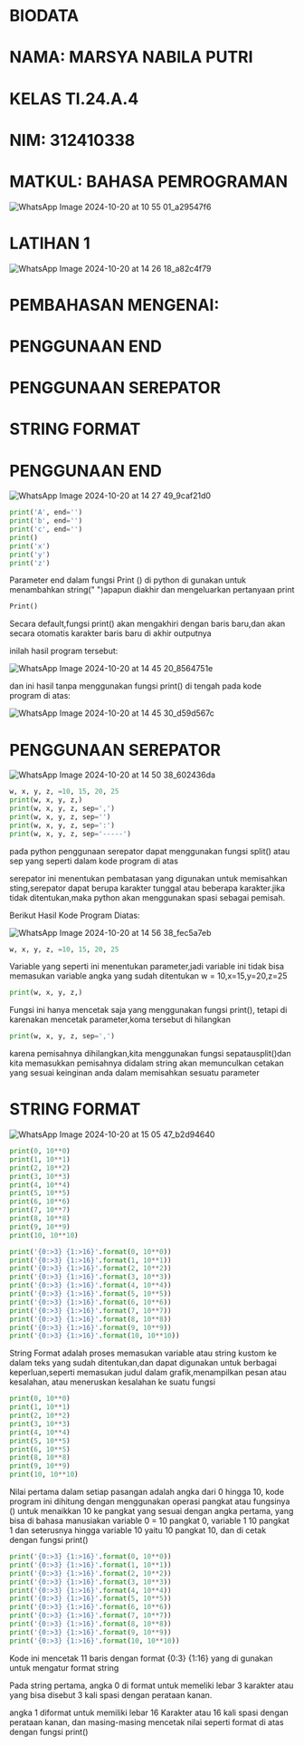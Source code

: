 # BIODATA
# NAMA: MARSYA NABILA PUTRI
# KELAS TI.24.A.4
# NIM: 312410338
# MATKUL: BAHASA PEMROGRAMAN 
![WhatsApp Image 2024-10-20 at 10 55 01_a29547f6](https://github.com/user-attachments/assets/025ddb8a-7dfd-4b60-a805-4e2cb48b4199)
# LATIHAN 1
![WhatsApp Image 2024-10-20 at 14 26 18_a82c4f79](https://github.com/user-attachments/assets/983f823f-b61c-4cd8-8c08-fb1a770e1444)
# PEMBAHASAN MENGENAI:
# PENGGUNAAN END
# PENGGUNAAN SEREPATOR
# STRING FORMAT
# PENGGUNAAN END
![WhatsApp Image 2024-10-20 at 14 27 49_9caf21d0](https://github.com/user-attachments/assets/d9f11408-f12d-4988-a024-204d97c3e596)
```PYTHON
print('A', end='')
print('b', end='')
print('c', end='')
print()
print('x')
print('y')
print('z')
````
Parameter end dalam fungsi Print () di python di gunakan untuk menambahkan string(" ")apapun diakhir dan mengeluarkan pertanyaan print
```PYTHON
Print()
````
Secara default,fungsi print() akan mengakhiri dengan baris baru,dan akan secara otomatis karakter baris baru di akhir outputnya

inilah hasil program tersebut:

![WhatsApp Image 2024-10-20 at 14 45 20_8564751e](https://github.com/user-attachments/assets/1b01bff3-22e9-459a-84a0-60b29ba656c4)

dan ini hasil tanpa menggunakan fungsi print() di tengah pada kode program di atas:

![WhatsApp Image 2024-10-20 at 14 45 30_d59d567c](https://github.com/user-attachments/assets/404ebc53-85b5-4d72-87d3-34546677511a)

# PENGGUNAAN SEREPATOR


![WhatsApp Image 2024-10-20 at 14 50 38_602436da](https://github.com/user-attachments/assets/c4c13d67-81fc-4f1a-98ec-40a2d0e72691)
```PYTHON
w, x, y, z, =10, 15, 20, 25
print(w, x, y, z,)
print(w, x, y, z, sep=',')
print(w, x, y, z, sep='')
print(w, x, y, z, sep=':')
print(w, x, y, z, sep='-----')
```

pada python penggunaan serepator dapat menggunakan fungsi split() atau sep yang seperti dalam kode program di atas

serepator ini menentukan pembatasan yang digunakan untuk memisahkan sting,serepator dapat berupa karakter tunggal atau beberapa karakter.jika tidak ditentukan,maka python akan menggunakan spasi sebagai pemisah.

Berikut Hasil Kode Program Diatas:

![WhatsApp Image 2024-10-20 at 14 56 38_fec5a7eb](https://github.com/user-attachments/assets/ee1b71a8-6002-4bda-bad1-8564c50ad180)

```PYTHON
w, x, y, z, =10, 15, 20, 25
````
Variable yang seperti ini menentukan parameter,jadi variable ini tidak bisa memasukan variable angka yang sudah ditentukan w = 10,x=15,y=20,z=25

```PYTHON
print(w, x, y, z,)
````
Fungsi ini hanya mencetak saja yang menggunakan fungsi print(), tetapi di karenakan mencetak parameter,koma tersebut di hilangkan

```PYTHON
print(w, x, y, z, sep=',')
````

karena pemisahnya dihilangkan,kita menggunakan fungsi sepatausplit()dan kita memasukkan pemisahnya didalam string akan memunculkan cetakan yang sesuai keinginan anda dalam memisahkan sesuatu parameter

# STRING FORMAT
![WhatsApp Image 2024-10-20 at 15 05 47_b2d94640](https://github.com/user-attachments/assets/ca7154c5-aba7-4612-8f6b-0c0e9ff256ef)

```PYTHON
print(0, 10**0)
print(1, 10**1)
print(2, 10**2)
print(3, 10**3)
print(4, 10**4)
print(5, 10**5)
print(6, 10**6)
print(7, 10**7)
print(8, 10**8)
print(9, 10**9)
print(10, 10**10)

print('{0:>3} {1:>16}'.format(0, 10**0))
print('{0:>3} {1:>16}'.format(1, 10**1))
print('{0:>3} {1:>16}'.format(2, 10**2))
print('{0:>3} {1:>16}'.format(3, 10**3))
print('{0:>3} {1:>16}'.format(4, 10**4))
print('{0:>3} {1:>16}'.format(5, 10**5))
print('{0:>3} {1:>16}'.format(6, 10**6))
print('{0:>3} {1:>16}'.format(7, 10**7))
print('{0:>3} {1:>16}'.format(8, 10**8))
print('{0:>3} {1:>16}'.format(9, 10**9))
print('{0:>3} {1:>16}'.format(10, 10**10))
````
String Format adalah proses memasukan variable atau string kustom ke dalam teks yang sudah ditentukan,dan dapat digunakan untuk berbagai keperluan,seperti memasukan judul dalam grafik,menampilkan pesan atau kesalahan, atau meneruskan kesalahan ke suatu fungsi

```PYTHON
print(0, 10**0)
print(1, 10**1)
print(2, 10**2)
print(3, 10**3)
print(4, 10**4)
print(5, 10**5)
print(6, 10**5)
print(8, 10**8)
print(9, 10**9)
print(10, 10**10)
````

Nilai pertama dalam setiap pasangan adalah angka dari 0 hingga 10, kode program ini dihitung dengan menggunakan operasi pangkat atau fungsinya () untuk menaikkan 10 ke pangkat yang sesuai dengan angka pertama, yang bisa di bahasa manusiakan variable 0 = 10 pangkat 0, variable 1 10 pangkat 1 dan seterusnya hingga variable 10 yaitu 10 pangkat 10, dan di cetak dengan fungsi print()

```PYTHON
print('{0:>3} {1:>16}'.format(0, 10**0))
print('{0:>3} {1:>16}'.format(1, 10**1))
print('{0:>3} {1:>16}'.format(2, 10**2))
print('{0:>3} {1:>16}'.format(3, 10**3))
print('{0:>3} {1:>16}'.format(4, 10**4))
print('{0:>3} {1:>16}'.format(5, 10**5))
print('{0:>3} {1:>16}'.format(6, 10**6))
print('{0:>3} {1:>16}'.format(7, 10**7))
print('{0:>3} {1:>16}'.format(8, 10**8))
print('{0:>3} {1:>16}'.format(9, 10**9))
print('{0:>3} {1:>16}'.format(10, 10**10))
````
Kode ini mencetak 11 baris dengan format {0:3} {1:16} yang di gunakan untuk mengatur format string

Pada string pertama, angka 0 di format untuk memeliki lebar 3 karakter atau yang bisa disebut 3 kali spasi dengan perataan kanan.

angka 1 diformat untuk memiliki lebar 16 Karakter atau 16 kali spasi dengan perataan kanan, dan masing-masing mencetak nilai seperti format di atas dengan fungsi print()




















